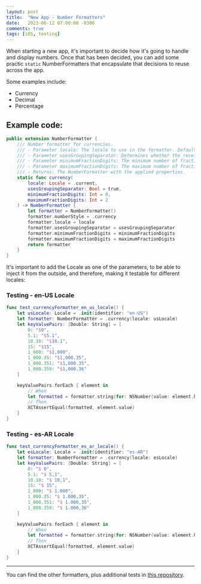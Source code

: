 ```yaml
---
layout: post
title:  "New App - Number Formatters"
date:   2023-06-12 07:00:00 -0300
comments: true
tags: [iOS, testing]
---
```


When starting a new app, it's important to decide how it's going to handle and display numbers. Once that has been decided, you can add some practic `static` NumberFormatters that encapsulate that decisions to reuse across the app.

Some examples include:
* Currency
* Decimal
* Percentage

## Example code:

```swift
public extension NumberFormatter {
    /// Number formatter for currencies.
    /// - Parameter locale: The locale to use in the formatter. Default: `.current`.
    /// - Parameter usesGroupingSeparator: Determines whether the receiver displays the group separator.
    /// - Parameter minimumFractionDigits: The minimum number of fraction digits to be displayed by the number formatter. Default is `0`.
    /// - Parameter maximumFractionDigits: The maximum number of fraction digits to be displayed by the number formatter. Default is `2`.
    /// - Returns: The NumberFormatter with the applied properties.
    static func currency(
        locale: Locale = .current,
        usesGroupingSeparator: Bool = true,
        minimumFractionDigits: Int = 0,
        maximumFractionDigits: Int = 2
    ) -> NumberFormatter {
        let formatter = NumberFormatter()
        formatter.numberStyle = .currency
        formatter.locale = locale
        formatter.usesGroupingSeparator = usesGroupingSeparator
        formatter.minimumFractionDigits = minimumFractionDigits
        formatter.maximumFractionDigits = maximumFractionDigits
        return formatter
    }
}
```

It's important to add the Locale as one of the parameters, to be able to inject it from the outside, and therefore, making it testable for different locales:

### Testing - en-US Locale

```swift
func test_currencyFormatter_en_us_locale() {
    let usLocale: Locale = .init(identifier: "en-US")
    let formatter: NumberFormatter = .currency(locale: usLocale)
    let keyValuePairs: [Double: String] = [
        0: "$0",
        5.1: "$5.1",
        10.10: "$10.1",
        15: "$15",
        1_000: "$1,000",
        1_000.35: "$1,000.35",
        1_000.351: "$1,000.35",
        1_000.359: "$1,000.36"
    ]

    keyValuePairs.forEach { element in
        // When
        let formatted = formatter.string(for: NSNumber(value: element.key))
        // Then
        XCTAssertEqual(formatted, element.value)
    }
}
```

### Testing - es-AR Locale

```swift
func test_currencyFormatter_es_ar_locale() {
    let esLocale: Locale = .init(identifier: "es-AR")
    let formatter: NumberFormatter = .currency(locale: esLocale)
    let keyValuePairs: [Double: String] = [
        0: "$ 0",
        5.1: "$ 5,1",
        10.10: "$ 10,1",
        15: "$ 15",
        1_000: "$ 1.000",
        1_000.35: "$ 1.000,35",
        1_000.351: "$ 1.000,35",
        1_000.359: "$ 1.000,36"
    ]

    keyValuePairs.forEach { element in
        // When
        let formatted = formatter.string(for: NSNumber(value: element.key))
        // Then
        XCTAssertEqual(formatted, element.value)
    }
}
```

---

You can find the other formatters, plus additional tests in [this repository](https://github.com/mdb1/Utilities).
